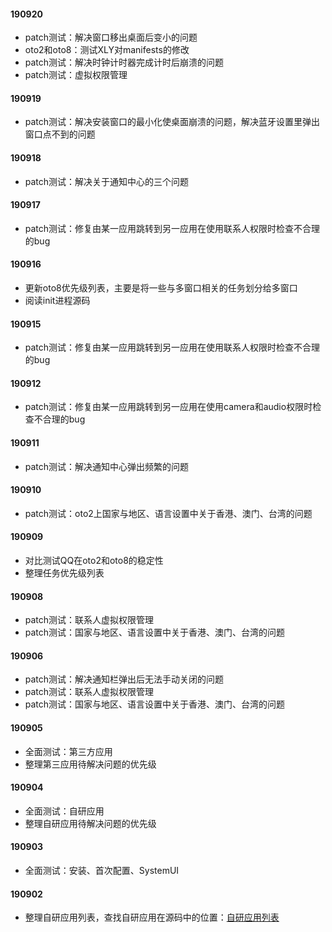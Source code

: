 #### 190920

- patch测试：解决窗口移出桌面后变小的问题
- oto2和oto8：测试XLY对manifests的修改
- patch测试：解决时钟计时器完成计时后崩溃的问题
- patch测试：虚拟权限管理

#### 190919

- patch测试：解决安装窗口的最小化使桌面崩溃的问题，解决蓝牙设置里弹出窗口点不到的问题

#### 190918

- patch测试：解决关于通知中心的三个问题

#### 190917

- patch测试：修复由某一应用跳转到另一应用在使用联系人权限时检查不合理的bug

#### 190916

- 更新oto8优先级列表，主要是将一些与多窗口相关的任务划分给多窗口
- 阅读init进程源码

#### 190915

- patch测试：修复由某一应用跳转到另一应用在使用联系人权限时检查不合理的bug

#### 190912

- patch测试：修复由某一应用跳转到另一应用在使用camera和audio权限时检查不合理的bug

#### 190911

- patch测试：解决通知中心弹出频繁的问题

#### 190910

- patch测试：oto2上国家与地区、语言设置中关于香港、澳门、台湾的问题

#### 190909

- 对比测试QQ在oto2和oto8的稳定性
- 整理任务优先级列表

#### 190908

- patch测试：联系人虚拟权限管理
- patch测试：国家与地区、语言设置中关于香港、澳门、台湾的问题

#### 190906

- patch测试：解决通知栏弹出后无法手动关闭的问题
- patch测试：联系人虚拟权限管理
- patch测试：国家与地区、语言设置中关于香港、澳门、台湾的问题

#### 190905

- 全面测试：第三方应用
- 整理第三应用待解决问题的优先级

#### 190904

- 全面测试：自研应用
- 整理自研应用待解决问题的优先级

#### 190903

- 全面测试：安装、首次配置、SystemUI

#### 190902

- 整理自研应用列表，查找自研应用在源码中的位置：[自研应用列表](https://github.com/openthos/app-testing-results/blob/master/list/%E5%BA%94%E7%94%A8%E5%88%97%E8%A1%A8.md)
